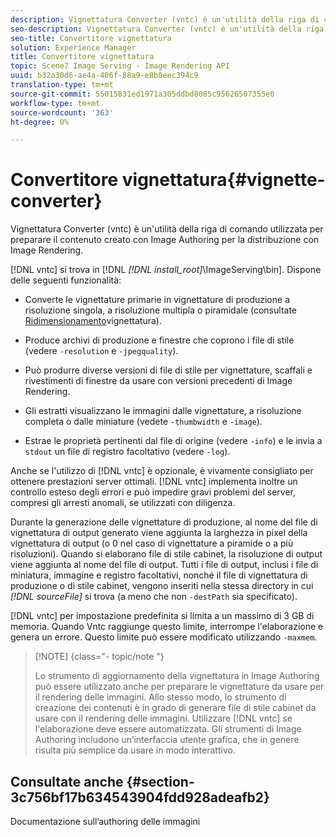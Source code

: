 ```yaml
---
description: Vignettatura Converter (vntc) è un'utilità della riga di comando utilizzata per preparare il contenuto creato con Image Authoring per la distribuzione con Image Rendering.
seo-description: Vignettatura Converter (vntc) è un'utilità della riga di comando utilizzata per preparare il contenuto creato con Image Authoring per la distribuzione con Image Rendering.
seo-title: Convertitore vignettatura
solution: Experience Manager
title: Convertitore vignettatura
topic: Scene7 Image Serving - Image Rendering API
uuid: b32a30d6-ae4a-406f-88a9-e8b0eec394c9
translation-type: tm+mt
source-git-commit: 55015831ed1971a305ddbd8085c95626507355e0
workflow-type: tm+mt
source-wordcount: '363'
ht-degree: 0%

---
```



# Convertitore vignettatura{#vignette-converter}

Vignettatura Converter (vntc) è un&#39;utilità della riga di comando utilizzata per preparare il contenuto creato con Image Authoring per la distribuzione con Image Rendering.

[!DNL vntc] si trova in [!DNL *[!DNL install_root]*\ImageServing\bin]. Dispone delle seguenti funzionalità:

* Converte le vignettature primarie in vignettature di produzione a risoluzione singola, a risoluzione multipla o piramidale (consultate [Ridimensionamento](../../../../ir-api/vntc/utilities/c-ir-vignette-converter-vntc/c-ir-vignette-scaling.md#concept-e373a29c2f954df98d704c7723804585)vignettatura).
* Produce archivi di produzione e finestre che coprono i file di stile (vedere `-resolution` e `-jpegquality`).

* Può produrre diverse versioni di file di stile per vignettature, scaffali e rivestimenti di finestre da usare con versioni precedenti di Image Rendering.
* Gli estratti visualizzano le immagini dalle vignettature, a risoluzione completa o dalle miniature (vedete `-thumbwidth` e `-image`).
* Estrae le proprietà pertinenti dal file di origine (vedere `-info`) e le invia a `stdout` un file di registro facoltativo (vedere `-log`).

Anche se l&#39;utilizzo di [!DNL vntc] è opzionale, è vivamente consigliato per ottenere prestazioni server ottimali. [!DNL vntc] implementa inoltre un controllo esteso degli errori e può impedire gravi problemi del server, compresi gli arresti anomali, se utilizzati con diligenza.

Durante la generazione delle vignettature di produzione, al nome del file di vignettatura di output generato viene aggiunta la larghezza in pixel della vignettatura di output (o 0 nel caso di vignettature a piramide o a più risoluzioni). Quando si elaborano file di stile cabinet, la risoluzione di output viene aggiunta al nome del file di output. Tutti i file di output, inclusi i file di miniatura, immagine e registro facoltativi, nonché il file di vignettatura di produzione o di stile cabinet, vengono inseriti nella stessa directory in cui *[!DNL sourceFile]* si trova (a meno che non `-destPath` sia specificato).

[!DNL vntc] per impostazione predefinita si limita a un massimo di 3 GB di memoria. Quando Vntc raggiunge questo limite, interrompe l&#39;elaborazione e genera un errore. Questo limite può essere modificato utilizzando `-maxmem`.

>[!NOTE] {class=&quot;- topic/note &quot;}
>
>Lo strumento di aggiornamento della vignettatura in Image Authoring può essere utilizzato anche per preparare le vignettature da usare per il rendering delle immagini. Allo stesso modo, lo strumento di creazione dei contenuti è in grado di generare file di stile cabinet da usare con il rendering delle immagini. Utilizzare [!DNL vntc] se l&#39;elaborazione deve essere automatizzata. Gli strumenti di Image Authoring includono un’interfaccia utente grafica, che in genere risulta più semplice da usare in modo interattivo.

## Consultate anche {#section-3c756bf17b634543904fdd928adeafb2}

Documentazione sull’authoring delle immagini
